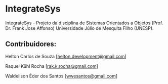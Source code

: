 IntegrateSys
============

IntegrateSys - Projeto da disciplina de Sistemas Orientados a Objetos (Prof. Dr. Frank Jose Affonso)
Universidade Júlio de Mesquita Filho (UNESP).

Contribuidores:
---------------
Helton Carlos de Souza [<helton.development@gmail.com>]

Raquel Kühl Rocha [<rak.k.rocha@gmail.com>]

Waldeilson Éder dos Santos [<wwesantos@gmail.com>]
